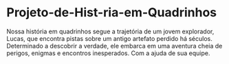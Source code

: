 # Projeto-de-Hist-ria-em-Quadrinhos
Nossa história em quadrinhos segue a trajetória de um jovem explorador, Lucas, que encontra pistas sobre um antigo artefato perdido há séculos. Determinado a descobrir a verdade, ele embarca em uma aventura cheia de perigos, enigmas e encontros inesperados. Com a ajuda de sua equipe.
